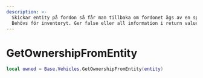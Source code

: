 ```yaml
---
description: >-
  Skickar entity på fordon så får man tillbaka om fordonet ägs av en spelare.
  Behövs för inventoryt. Ger false eller all information i return value.
---
```


# GetOwnershipFromEntity

```lua
local owned = Base.Vehicles.GetOwnershipFromEntity(entity)
```
